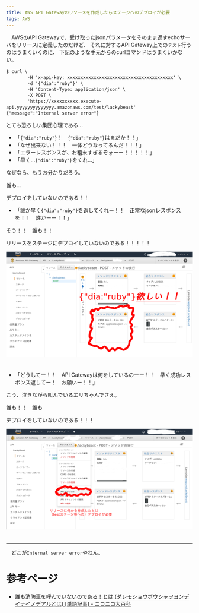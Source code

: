 ```yaml
---
title: AWS API Gatewayのリソースを作成したらステージへのデプロイが必要
tags: AWS
---
```

　AWSのAPI Gatewayで、受け取ったjsonパラメータをそのまま返すechoサーバをリリースに定義したのだけど、
それに対するAPI Gateway上での`テスト`行うのはうまくいくのに、
下記のような手元からのcurlコマンドはうまくいかない。

```console
$ curl \
        -H 'x-api-key: xxxxxxxxxxxxxxxxxxxxxxxxxxxxxxxxxxxxxxxx' \
        -d '{"dia":"ruby"}' \
        -H 'Content-Type: application/json' \
        -X POST \
        'https://xxxxxxxxxx.execute-api.yyyyyyyyyyyyyy.amazonaws.com/test/lackybeast'
{"message":"Internal server error"}
```

とても恐ろしい集団心理である…

- 「`{"dia":"ruby"}`！　`{"dia":"ruby"}`はまだか！！」
- 「なぜ出来ない！！！　一体どうなってるんだ！！！」
- 「エラーレスポンスが、お粗末すぎるぞォーー！！！！！」
- 「早く…`{"dia":"ruby"}`をくれ…」

なぜなら、もうお分かりだろう。

誰も…<p class='don'>デプロイをしていないのである！！</p>

- 「誰か早く`{"dia":"ruby"}`を返してくれー！！　正常なjsonレスポンスを！！　誰かーー！！」

そう！！　誰も！！　<p class='don'>リリースをステージにデプロイしていないのである！！！！！</p>

![created-POST](/images/posts/2017-10-10-aws-api-gateway-deplying-resource-to-stage/POST-is-created.png)  
　

- 「どうしてー！！　API Gatewayは何をしているのーー！！　早く成功レスポンス返してー！　お願いー！！」

こう、泣きながら叫んでいるエリちゃんでさえ。

誰も！！　誰も<p class='don'>デプロイをしていないのである！！！</p>

![must-deploy](/images/posts/2017-10-10-aws-api-gateway-deplying-resource-to-stage/deploy-is-needed.png)  
　

- - -

　どこが`Internal server error`やねん。


# 参考ページ

- [誰も消防車を呼んでいないのである！とは (ダレモショウボウシャヲヨンデイナイノデアルとは) [単語記事] - ニコニコ大百科](http://dic.nicovideo.jp/a/誰も消防車を呼んでいないのである!)

